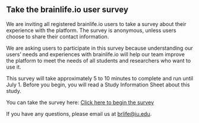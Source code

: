 <style> #disqus_thread, #__comments { display: none } </style>

<h2> Take the brainlife.io user survey </h2>

We are inviting all registered brainlife.io users to take a survey about their experience with the platform. The survey is anonymous, unless users choose to share their contact information.

We are asking users to participate in this survey because understanding our users’ needs and experiences with brainlife.io will help our team improve the platform to meet the needs of all students and researchers who want to use it.

This survey will take approximately 5 to 10 minutes to complete and run until July 1. Before you begin, you will read a Study Information Sheet about this study. 

You can take the survey here: [Click here to begin the survey](https://iu.co1.qualtrics.com/jfe/form/SV_0jozJ2vl9OkJSbb)

If you have any questions, please email us at <a href="mailto:brlife@iu.edu">brlife@iu.edu</a>.
